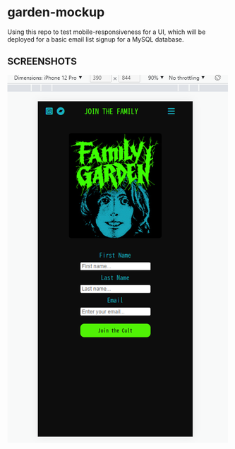 # garden-mockup

Using this repo to test mobile-responsiveness for a UI, which will be deployed for a basic email list signup for a MySQL database.

## SCREENSHOTS

![mobile_screenshot](/Screenshot%20(92).png)